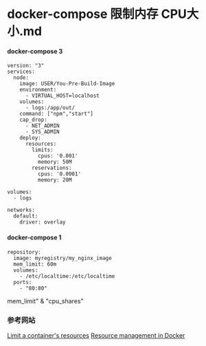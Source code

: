 # docker-compose 限制内存 CPU大小.md

#### docker-compose 3

```
version: "3"
services:
  node:
    image: USER/You-Pre-Build-Image
    environment:
      - VIRTUAL_HOST=localhost
    volumes:
      - logs:/app/out/
    command: ["npm","start"]
    cap_drop:
      - NET_ADMIN
      - SYS_ADMIN
    deploy:
      resources:
        limits:
          cpus: '0.001'
          memory: 50M
        reservations:
          cpus: '0.0001'
          memory: 20M

volumes:
  - logs

networks:
  default:
    driver: overlay
```


####  docker-compose 1


```
repository:
  image: myregistry/my_nginx_image
  mem_limit: 60m
  volumes:
    - /etc/localtime:/etc/localtime
  ports:
    - "80:80"

```
mem_limit" & "cpu_shares" 


### 参考网站
[Limit a container's resources](https://docs.docker.com/engine/admin/resource_constraints/)
[Resource management in Docker](https://goldmann.pl/blog/2014/09/11/resource-management-in-docker/#_example_managing_the_memory_shares_of_a_container)

